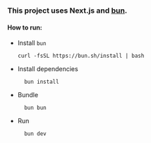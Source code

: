 ### This project uses Next.js and [bun](https://github.com/Jarred-Sumner/bun).
#### How to run: 
- Install `bun`
  ```
  curl -fsSL https://bun.sh/install | bash
  ```
- Install dependencies
  ```
    bun install
  ```
- Bundle 
  ```
    bun bun
  ```
- Run
  ```
    bun dev
  ```